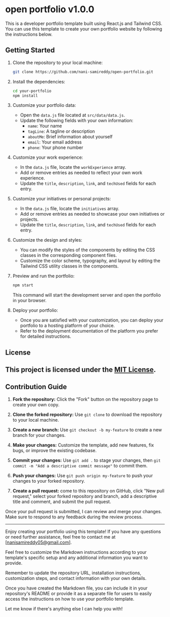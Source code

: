 
# open portfolio v1.0.0

This is a developer portfolio template built using React.js and Tailwind CSS. You can use this template to create your own portfolio website by following the instructions below.

## Getting Started

1. Clone the repository to your local machine:

   ```bash
   git clone https://github.com/nani-samireddy/open-portfolio.git
   ```

2. Install the dependencies:

   ```bash
   cd your-portfolio
   npm install
   ```

3. Customize your portfolio data:

   - Open the `data.js` file located at `src/data/data.js`.
   - Update the following fields with your own information:
     - `name`: Your name
     - `tagLine`: A tagline or description
     - `aboutMe`: Brief information about yourself
     - `email`: Your email address
     - `phone`: Your phone number

4. Customize your work experience:

   - In the `data.js` file, locate the `workExperience` array.
   - Add or remove entries as needed to reflect your own work experience.
   - Update the `title`, `description`, `link`, and `techUsed` fields for each entry.

5. Customize your initiatives or personal projects:

   - In the `data.js` file, locate the `initiatives` array.
   - Add or remove entries as needed to showcase your own initiatives or projects.
   - Update the `title`, `description`, `link`, and `techUsed` fields for each entry.

6. Customize the design and styles:

   - You can modify the styles of the components by editing the CSS classes in the corresponding component files.
   - Customize the color scheme, typography, and layout by editing the Tailwind CSS utility classes in the components.

7. Preview and run the portfolio:

   ```bash
   npm start
   ```

   This command will start the development server and open the portfolio in your browser.

8. Deploy your portfolio:

   - Once you are satisfied with your customization, you can deploy your portfolio to a hosting platform of your choice.
   - Refer to the deployment documentation of the platform you prefer for detailed instructions.

## License

This project is licensed under the [MIT License](LICENSE).
---

## Contribution Guide

1. **Fork the repository:** Click the "Fork" button on the repository page to create your own copy.

2. **Clone the forked repository:** Use `git clone` to download the repository to your local machine.

3. **Create a new branch:** Use `git checkout -b my-feature` to create a new branch for your changes.

4. **Make your changes:** Customize the template, add new features, fix bugs, or improve the existing codebase.

5. **Commit your changes:** Use `git add .` to stage your changes, then `git commit -m "Add a descriptive commit message"` to commit them.

6. **Push your changes:** Use `git push origin my-feature` to push your changes to your forked repository.

7. **Create a pull request:** come to this repository on GitHub, click "New pull request," select your forked repository and branch, add a descriptive title and comment, and submit the pull request.

Once your pull request is submitted, I can review and merge your changes. Make sure to respond to any feedback during the review process.


---

Enjoy creating your portfolio using this template! If you have any questions or need further assistance, feel free to contact me at [nanisamireddy05@gmail.com].

Feel free to customize the Markdown instructions according to your template's specific setup and any additional information you want to provide.

Remember to update the repository URL, installation instructions, customization steps, and contact information with your own details.

Once you have created the Markdown file, you can include it in your repository's README or provide it as a separate file for users to easily access the instructions on how to use your portfolio template.

Let me know if there's anything else I can help you with!
